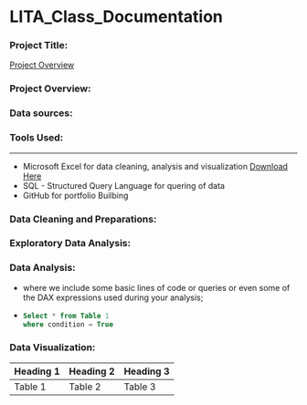 # LITA_Class_Documentation

### Project Title:

[Project Overview](#project-overview)


### Project Overview:

### Data sources:

### Tools Used:
----
- Microsoft Excel for data cleaning, analysis and visualization [Download Here](https://microsoft.com)
- SQL - Structured Query Language for quering of data
- GitHub for portfolio Builbing

### Data Cleaning and Preparations:

### Exploratory Data Analysis:

### Data Analysis:
- where we include some basic lines of code or queries or even some of the DAX expressions used during your analysis;
-  ```SQL
   Select * from Table 1
   where condition = True

### Data Visualization:




   |Heading 1|Heading 2|Heading 3|
   |--------|--------|--------|
   |Table 1|Table 2|Table 3|
    
   
